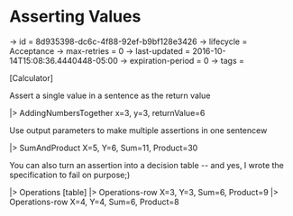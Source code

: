 # Asserting Values

-> id = 8d935398-dc6c-4f88-92ef-b9bf128e3426
-> lifecycle = Acceptance
-> max-retries = 0
-> last-updated = 2016-10-14T15:08:36.4440448-05:00
-> expiration-period = 0
-> tags = 

[Calculator]

Assert a single value in a sentence as the return value

|> AddingNumbersTogether x=3, y=3, returnValue=6

Use output parameters to make multiple assertions in one sentencew

|> SumAndProduct X=5, Y=6, Sum=11, Product=30

You can also turn an assertion into a decision table -- and yes, I wrote the specification to fail on purpose;)

|> Operations
    [table]
    |> Operations-row X=3, Y=3, Sum=6, Product=9
    |> Operations-row X=4, Y=4, Sum=6, Product=8

~~~
